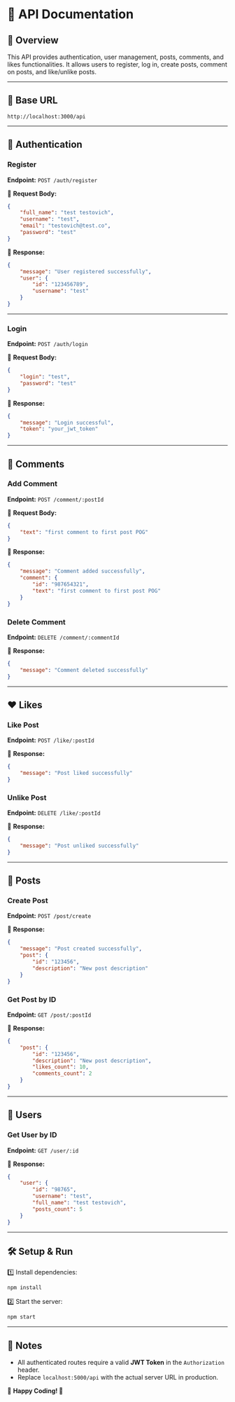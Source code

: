 # 📌 API Documentation

## 🚀 Overview
This API provides authentication, user management, posts, comments, and likes functionalities. It allows users to register, log in, create posts, comment on posts, and like/unlike posts.

---

## 📡 Base URL
```
http://localhost:3000/api
```

---

## 🔑 Authentication
### **Register**
**Endpoint:** `POST /auth/register`

📌 **Request Body:**
```json
{
    "full_name": "test testovich",
    "username": "test",
    "email": "testovich@test.co",
    "password": "test"
}
```
📌 **Response:**
```json
{
    "message": "User registered successfully",
    "user": {
        "id": "123456789",
        "username": "test"
    }
}
```

---
### **Login**
**Endpoint:** `POST /auth/login`

📌 **Request Body:**
```json
{
    "login": "test",
    "password": "test"
}
```
📌 **Response:**
```json
{
    "message": "Login successful",
    "token": "your_jwt_token"
}
```

---

## 📝 Comments
### **Add Comment**
**Endpoint:** `POST /comment/:postId`

📌 **Request Body:**
```json
{
    "text": "first comment to first post POG"
}
```
📌 **Response:**
```json
{
    "message": "Comment added successfully",
    "comment": {
        "id": "987654321",
        "text": "first comment to first post POG"
    }
}
```

### **Delete Comment**
**Endpoint:** `DELETE /comment/:commentId`

📌 **Response:**
```json
{
    "message": "Comment deleted successfully"
}
```

---

## ❤️ Likes
### **Like Post**
**Endpoint:** `POST /like/:postId`

📌 **Response:**
```json
{
    "message": "Post liked successfully"
}
```

### **Unlike Post**
**Endpoint:** `DELETE /like/:postId`

📌 **Response:**
```json
{
    "message": "Post unliked successfully"
}
```

---

## 📸 Posts
### **Create Post**
**Endpoint:** `POST /post/create`

📌 **Response:**
```json
{
    "message": "Post created successfully",
    "post": {
        "id": "123456",
        "description": "New post description"
    }
}
```

### **Get Post by ID**
**Endpoint:** `GET /post/:postId`

📌 **Response:**
```json
{
    "post": {
        "id": "123456",
        "description": "New post description",
        "likes_count": 10,
        "comments_count": 2
    }
}
```

---

## 👤 Users
### **Get User by ID**
**Endpoint:** `GET /user/:id`

📌 **Response:**
```json
{
    "user": {
        "id": "98765",
        "username": "test",
        "full_name": "test testovich",
        "posts_count": 5
    }
}
```

---

## 🛠 Setup & Run
1️⃣ Install dependencies:
```sh
npm install
```

2️⃣ Start the server:
```sh
npm start
```

---

## 📌 Notes
- All authenticated routes require a valid **JWT Token** in the `Authorization` header.
- Replace `localhost:5000/api` with the actual server URL in production.

📌 **Happy Coding! 🚀**


